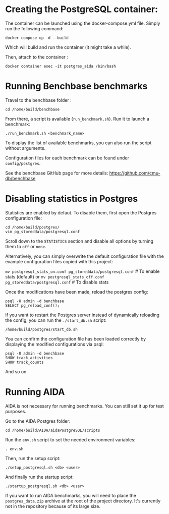 # Creating the PostgreSQL container:

The container can be launched using the docker-compose.yml file. Simply run the following command:

`docker compose up -d --build`

Which will build and run the container (it might take a while).

Then, attach to the container :

`docker container exec -it postgres_aida /bin/bash`



# Running Benchbase benchmarks

Travel to the benchbase folder :

`cd /home/build/benchbase`

From there, a script is available (`run_benchmark.sh`). Run it to launch a benchmark:

`./run_benchmark.sh <benchmark_name>`

To display the list of available benchmarks, you can also run the script without arguments.

Configuration files for each benchmark can be found under `config/postgres`. 

See the benchbase GitHub page for more details: https://github.com/cmu-db/benchbase



# Disabling statistics in Postgres

Statistics are enabled by defaut. To disable them, first open the Postgres configuration file:

```
cd /home/build/postgres/
vim pg_storeddata/postgresql.conf
```

Scroll down to the `STATISTICS` section and disable all options by turning them to `off` or `none`.

Alternatively, you can simply overwrite the default configuration file with the example configuration files copied with this project:

`mv postgresql_stats_on.conf pg_storeddata/postgresql.conf`  # To enable stats (default)
or
`mv postgresql_stats_off.conf pg_storeddata/postgresql.conf` # To disable stats

Once the modifications have been made, reload the postgres config:

```
psql -U admin -d benchbase
SELECT pg_reload_conf();
```

If you want to restart the Postgres server instead of dynamically reloading the config, you can run the `./start_db.sh` script:

`/home/build/postgres/start_db.sh`


You can confirm the configuration file has been loaded correctly by displaying the modified configurations via psql:

```
psql -U admin -d benchbase
SHOW track_activities
SHOW track_counts
```

And so on. 



# Running AIDA

AIDA is not necessary for running benchmarks. You can still set it up for test purposes.

Go to the AIDA Postgres folder:

`cd /home/build/AIDA/aidaPostgreSQL/scripts`

Run the `env.sh` script to set the needed environment variables:

`. env.sh`

Then, run the setup script:

`./setup_postgresql.sh <db> <user>`

And finally run the startup script:

`./startup_postgresql.sh <db> <user>`

If you want to run AIDA benchmarks, you will need to place the `postgres_data.zip` archive at the root of the project directory. It's currently not in the repository because of its large size.  